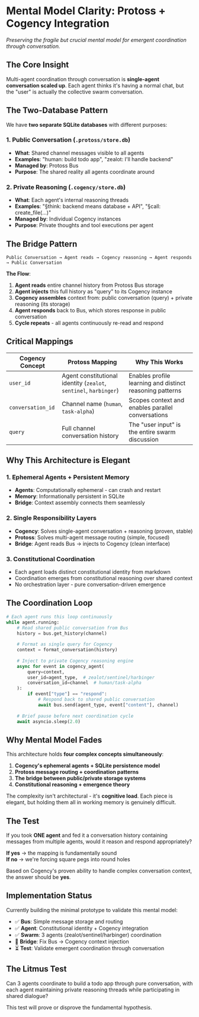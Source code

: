 # Mental Model Clarity: Protoss + Cogency Integration

*Preserving the fragile but crucial mental model for emergent coordination through conversation.*

## The Core Insight

Multi-agent coordination through conversation is **single-agent conversation scaled up**. Each agent thinks it's having a normal chat, but the "user" is actually the collective swarm conversation.

## The Two-Database Pattern

We have **two separate SQLite databases** with different purposes:

### 1. Public Conversation (`.protoss/store.db`)
- **What**: Shared channel messages visible to all agents
- **Examples**: "human: build todo app", "zealot: I'll handle backend"
- **Managed by**: Protoss Bus
- **Purpose**: The shared reality all agents coordinate around

### 2. Private Reasoning (`.cogency/store.db`) 
- **What**: Each agent's internal reasoning threads
- **Examples**: "§think: backend means database + API", "§call: create_file(...)"
- **Managed by**: Individual Cogency instances  
- **Purpose**: Private thoughts and tool executions per agent

## The Bridge Pattern

```
Public Conversation → Agent reads → Cogency reasoning → Agent responds → Public Conversation
```

**The Flow**:
1. **Agent reads** entire channel history from Protoss Bus storage
2. **Agent injects** this full history as "query" to its Cogency instance
3. **Cogency assembles** context from: public conversation (query) + private reasoning (its storage)
4. **Agent responds** back to Bus, which stores response in public conversation
5. **Cycle repeats** - all agents continuously re-read and respond

## Critical Mappings

| Cogency Concept | Protoss Mapping | Why This Works |
|-----------------|-----------------|----------------|
| `user_id` | Agent constitutional identity (`zealot`, `sentinel`, `harbinger`) | Enables profile learning and distinct reasoning patterns |
| `conversation_id` | Channel name (`human`, `task-alpha`) | Scopes context and enables parallel conversations |
| `query` | Full channel conversation history | The "user input" is the entire swarm discussion |

## Why This Architecture is Elegant

### 1. **Ephemeral Agents + Persistent Memory**
- **Agents**: Computationally ephemeral - can crash and restart
- **Memory**: Informationally persistent in SQLite
- **Bridge**: Context assembly connects them seamlessly

### 2. **Single Responsibility Layers**
- **Cogency**: Solves single-agent conversation + reasoning (proven, stable)
- **Protoss**: Solves multi-agent message routing (simple, focused)  
- **Bridge**: Agent reads Bus → injects to Cogency (clean interface)

### 3. **Constitutional Coordination**
- Each agent loads distinct constitutional identity from markdown
- Coordination emerges from constitutional reasoning over shared context
- No orchestration layer - pure conversation-driven emergence

## The Coordination Loop

```python
# Each agent runs this loop continuously
while agent.running:
    # Read shared public conversation from Bus
    history = bus.get_history(channel)
    
    # Format as single query for Cogency
    context = format_conversation(history)
    
    # Inject to private Cogency reasoning engine
    async for event in cogency_agent(
        query=context,
        user_id=agent_type,  # zealot/sentinel/harbinger 
        conversation_id=channel  # human/task-alpha
    ):
        if event["type"] == "respond":
            # Respond back to shared public conversation
            await bus.send(agent_type, event["content"], channel)
            
    # Brief pause before next coordination cycle
    await asyncio.sleep(2.0)
```

## Why Mental Model Fades

This architecture holds **four complex concepts simultaneously**:

1. **Cogency's ephemeral agents + SQLite persistence model**
2. **Protoss message routing + coordination patterns**  
3. **The bridge between public/private storage systems**
4. **Constitutional reasoning + emergence theory**

The complexity isn't architectural - it's **cognitive load**. Each piece is elegant, but holding them all in working memory is genuinely difficult.

## The Test

If you took **ONE agent** and fed it a conversation history containing messages from multiple agents, would it reason and respond appropriately?

**If yes** → the mapping is fundamentally sound  
**If no** → we're forcing square pegs into round holes

Based on Cogency's proven ability to handle complex conversation context, the answer should be **yes**.

## Implementation Status

Currently building the minimal prototype to validate this mental model:

- ✅ **Bus**: Simple message storage and routing
- ✅ **Agent**: Constitutional identity + Cogency integration  
- ✅ **Swarm**: 3 agents (zealot/sentinel/harbinger) coordination
- 🔄 **Bridge**: Fix Bus → Cogency context injection
- ⏳ **Test**: Validate emergent coordination through conversation

## The Litmus Test

Can 3 agents coordinate to build a todo app through pure conversation, with each agent maintaining private reasoning threads while participating in shared dialogue?

This test will prove or disprove the fundamental hypothesis.